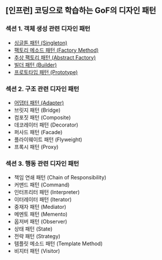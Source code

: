 ## [인프런] 코딩으로 학습하는 GoF의 디자인 패턴

### 섹션 1. 객체 생성 관련 디자인 패턴

- <a href="md/_01_creational_patterns/01.Singleton.md">싱글톤 패턴 (Singleton)</a>
- <a href="md/_01_creational_patterns/02.Factory Method.md">팩토리 메소드 패턴 (Factory Method)</a>
- <a href="md/_01_creational_patterns/03.Abstract Factory.md">추상 팩토리 패턴 (Abstract Factory)</a>
- <a href="md/_01_creational_patterns/04.Builder.md">빌더 패턴 (Builder)</a>
- <a href="md/_01_creational_patterns/05.Prototype.md">프로토타입 패턴 (Prototype)</a>

### 섹션 2. 구조 관련 디자인 패턴

- <a href="md/_02_structural_patterns/06.Adapter.md">어댑터 패턴 (Adapter)</a>
- 브릿지 패턴 (Bridge)
- 컴포짓 패턴 (Composite)
- 데코레이터 패턴 (Decorator)
- 퍼사드 패턴 (Facade)
- 플라이웨이트 패턴 (Flyweight)
- 프록시 패턴 (Proxy)

### 섹션 3. 행동 관련 디자인 패턴

- 책임 연쇄 패턴 (Chain of Responsibility)
- 커맨드 패턴 (Command)
- 인터프리터 패턴 (Interpreter)
- 이터레이터 패턴 (Iterator)
- 중재자 패턴 (Mediator)
- 메멘토 패턴 (Memento)
- 옵저버 패턴 (Observer)
- 상태 패턴 (State)
- 전략 패턴 (Strategy)
- 템플릿 메소드 패턴 (Template Method)
- 비지터 패턴 (Visitor)
